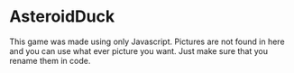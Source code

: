 # AsteroidDuck
This game was made using only Javascript.
Pictures are not found in here and you can use what ever picture you want. Just make sure that you rename them in code.
